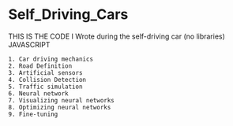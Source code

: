 # Self_Driving_Cars
THIS IS THE CODE I Wrote during the self-driving car (no libraries) JAVASCRIPT

    1. Car driving mechanics 
    2. Road Definition
    3. Artificial sensors
    4. Collision Detection
    5. Traffic simulation
    6. Neural network
    7. Visualizing neural networks
    8. Optimizing neural networks 
    9. Fine-tuning
